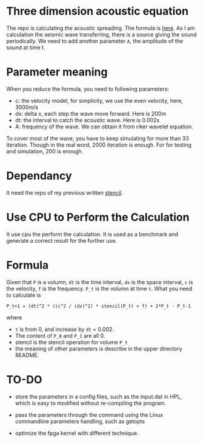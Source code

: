 Three dimension acoustic equation
===
The repo is calculating the acoustic spreading. The formula is 
[here](http://en.wikipedia.org/wiki/Acoustic_wave_equation#Equation_2).
As I am calculation the seismic wave transferring, there is a source giving 
the sound periodically. We need to add another parameter `A`, the amplitude 
of the sound at time t.

Parameter meaning
===
When you reduce the formula, you need to following parameters:

- c: the velocity model, for simplicity, we use the even velocity, here, 
  3000m/s
- dx: delta x, each step the wave move forward. Here is 200m
- dt: the interval to catch the acoustic wave. Here is 0.002s
- A: frequency of the wave. We can obtain it from riker wavelet equation.

To cover most of the wave, you have to keep simulating for more than 33 
iteration. Though in the real word, 2000 iteration is enough. For for 
testing and simulation, 200 is enough.

Dependancy
===
It need the repo of my previous written 
[stencil](https://github.com/copico/stencil).

Use CPU to Perform the Calculation
===

It use cpu the perform the calculation. It is used as a benchmark and
generate a correct result for the further use.

Formula
===

Given that `P` is a volumn, `dt` is the time interval, `dx` is the space
interval, `c` is the velocity, `f` is the frequency. `P_t` is the volumn at
time `t`. What you need to calculate is

    P_t+1 = (dt)^2 * ((c^2 / (dx)^2) * stencil(P_t) + f) + 2*P_t - P_t-1

where

- `t` is from 0, and increase by `dt` = 0.002.
- The content of `P_0` and `P_1` are all 0.
- stencil is the stencil operation for volume `P_t`
- the meaning of other parameters is describe in the upper directory
  README.

TO-DO
===
- store the parameters in a config files, such as the input.dat in HPL, 
   which is easy to modified without re-compiling the program.

- pass the parameters through the command using the Linux commandline 
   parameters handling, such as getopts

- optimize the fpga kernel with different technique.
